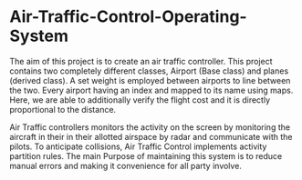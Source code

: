 # Air-Traffic-Control-Operating-System
The aim of this project is to create an air traffic controller. This project contains two
completely different classes, Airport (Base class) and planes (derived class). A set
weight is employed between airports to line between the two. Every airport having an
index and mapped to its name using maps.
Here, we are able to additionally verify the flight cost and it is directly proportional to
the distance.

Air Traffic controllers monitors the activity on the screen by monitoring the aircraft in their
in their allotted airspace by radar and communicate with the pilots. To anticipate collisions,
Air Traffic Control implements activity partition rules.
The main Purpose of maintaining this system is to reduce manual errors and making it
convenience for all party involve.
